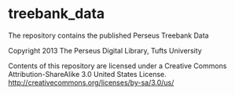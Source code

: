 treebank_data
=============

The repository contains the published Perseus Treebank Data

Copyright 2013 The Perseus Digital Library, Tufts University

Contents of this repository are licensed under a Creative Commons Attribution-ShareAlike 3.0 United States License. http://creativecommons.org/licenses/by-sa/3.0/us/
